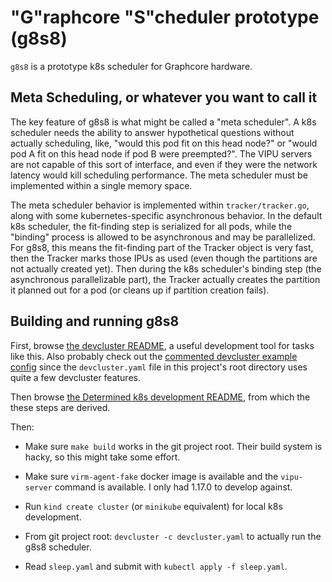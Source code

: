 # "G"raphcore "S"cheduler prototype (g8s8)

`g8s8` is a prototype k8s scheduler for Graphcore hardware.

## Meta Scheduling, or whatever you want to call it

The key feature of g8s8 is what might be called a "meta scheduler".  A k8s
scheduler needs the ability to answer hypothetical questions without actually
scheduling, like, "would this pod fit on this head node?" or "would pod A fit
on this head node if pod B were preempted?".  The VIPU servers are not capable
of this sort of interface, and even if they were the network latency would kill
scheduling performance.  The meta scheduler must be implemented within a single
memory space.

The meta scheduler behavior is implemented within `tracker/tracker.go`, along
with some kubernetes-specific asynchronous behavior.  In the default k8s
scheduler, the fit-finding step is serialized for all pods, while the "binding"
process is allowed to be asynchronous and may be parallelized.  For g8s8, this
means the fit-finding part of the Tracker object is very fast, then the Tracker
marks those IPUs as used (even though the partitions are not actually created
yet).  Then during the k8s scheduler's binding step (the asynchronous
parallelizable part), the Tracker actually creates the partition it
planned out for a pod (or cleans up if partition creation fails).

## Building and running g8s8

First, browse [the devcluster README](
https://github.com/determined-ai/devcluster/tree/master/README.md), a useful
development tool for tasks like this.  Also probably check out the [commented
devcluster example config](
https://github.com/determined-ai/devcluster/blob/master/devcluster/example.yaml
) since the `devcluster.yaml` file in this project's root directory uses quite
a few devcluster features.

Then browse [the Determined k8s development README](
https://github.com/determined-ai/determined/tree/master/tools/k8s/README.md
), from which the these steps are derived.

Then:

  - Make sure `make build` works in the git project root.  Their build system is
    hacky, so this might take some effort.

  - Make sure `virm-agent-fake` docker image is available and the `vipu-server`
    command is available.  I only had 1.17.0 to develop against.

  - Run `kind create cluster` (or `minikube` equivalent) for local k8s
    development.

  - From git project root: `devcluster -c devcluster.yaml` to actually run the
    g8s8 scheduler.

  - Read `sleep.yaml` and submit with `kubectl apply -f sleep.yaml`.
